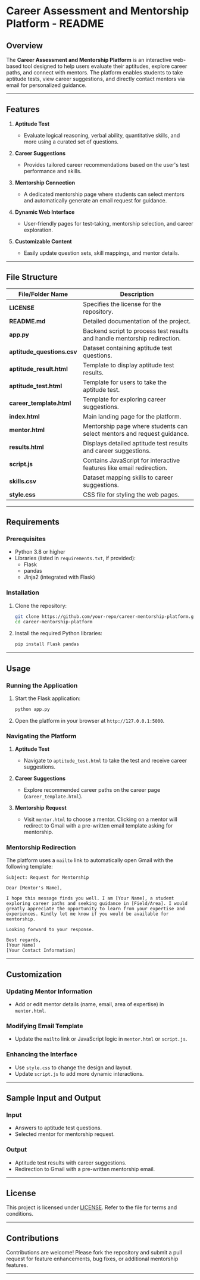 # Career Assessment and Mentorship Platform - README

## Overview

The **Career Assessment and Mentorship Platform** is an interactive web-based tool designed to help users evaluate their aptitudes, explore career paths, and connect with mentors. The platform enables students to take aptitude tests, view career suggestions, and directly contact mentors via email for personalized guidance.

---

## Features

1. **Aptitude Test**  
   - Evaluate logical reasoning, verbal ability, quantitative skills, and more using a curated set of questions.

2. **Career Suggestions**  
   - Provides tailored career recommendations based on the user's test performance and skills.

3. **Mentorship Connection**  
   - A dedicated mentorship page where students can select mentors and automatically generate an email request for guidance.

4. **Dynamic Web Interface**  
   - User-friendly pages for test-taking, mentorship selection, and career exploration.

5. **Customizable Content**  
   - Easily update question sets, skill mappings, and mentor details.

---

## File Structure

| File/Folder Name          | Description                                                                 |
|---------------------------|-----------------------------------------------------------------------------|
| **LICENSE**               | Specifies the license for the repository.                                 |
| **README.md**             | Detailed documentation of the project.                                    |
| **app.py**                | Backend script to process test results and handle mentorship redirection.  |
| **aptitude_questions.csv** | Dataset containing aptitude test questions.                              |
| **aptitude_result.html**  | Template to display aptitude test results.                                |
| **aptitude_test.html**    | Template for users to take the aptitude test.                             |
| **career_template.html**  | Template for exploring career suggestions.                                |
| **index.html**            | Main landing page for the platform.                                       |
| **mentor.html**           | Mentorship page where students can select mentors and request guidance.   |
| **results.html**          | Displays detailed aptitude test results and career suggestions.           |
| **script.js**             | Contains JavaScript for interactive features like email redirection.      |
| **skills.csv**            | Dataset mapping skills to career suggestions.                             |
| **style.css**             | CSS file for styling the web pages.                                       |

---

## Requirements

### Prerequisites
- Python 3.8 or higher
- Libraries (listed in `requirements.txt`, if provided):
  - Flask
  - pandas
  - Jinja2 (integrated with Flask)

### Installation
1. Clone the repository:
   ```bash
   git clone https://github.com/your-repo/career-mentorship-platform.git
   cd career-mentorship-platform
   ```
2. Install the required Python libraries:
   ```bash
   pip install Flask pandas
   ```

---

## Usage

### Running the Application
1. Start the Flask application:
   ```bash
   python app.py
   ```
2. Open the platform in your browser at `http://127.0.0.1:5000`.

### Navigating the Platform
1. **Aptitude Test**  
   - Navigate to `aptitude_test.html` to take the test and receive career suggestions.
   
2. **Career Suggestions**  
   - Explore recommended career paths on the career page (`career_template.html`).

3. **Mentorship Request**  
   - Visit `mentor.html` to choose a mentor. Clicking on a mentor will redirect to Gmail with a pre-written email template asking for mentorship.

### Mentorship Redirection
The platform uses a `mailto` link to automatically open Gmail with the following template:
```plaintext
Subject: Request for Mentorship

Dear [Mentor's Name],

I hope this message finds you well. I am [Your Name], a student exploring career paths and seeking guidance in [Field/Area]. I would greatly appreciate the opportunity to learn from your expertise and experiences. Kindly let me know if you would be available for mentorship.

Looking forward to your response.

Best regards,  
[Your Name]  
[Your Contact Information]  
```

---

## Customization

### Updating Mentor Information
- Add or edit mentor details (name, email, area of expertise) in `mentor.html`.

### Modifying Email Template
- Update the `mailto` link or JavaScript logic in `mentor.html` or `script.js`.

### Enhancing the Interface
- Use `style.css` to change the design and layout.
- Update `script.js` to add more dynamic interactions.

---

## Sample Input and Output

### Input
- Answers to aptitude test questions.
- Selected mentor for mentorship request.

### Output
- Aptitude test results with career suggestions.
- Redirection to Gmail with a pre-written mentorship email.

---

## License

This project is licensed under [LICENSE](LICENSE). Refer to the file for terms and conditions.

---

## Contributions

Contributions are welcome! Please fork the repository and submit a pull request for feature enhancements, bug fixes, or additional mentorship features.

---


